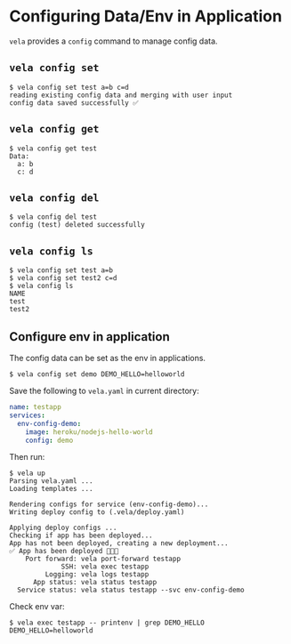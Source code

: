 # Configuring Data/Env in Application

`vela` provides a `config` command to manage config data.

## `vela config set`

```console
$ vela config set test a=b c=d
reading existing config data and merging with user input
config data saved successfully ✅
```

## `vela config get`

```console
$ vela config get test
Data:
  a: b
  c: d
```

## `vela config del`

```console
$ vela config del test
config (test) deleted successfully
```

## `vela config ls`

```console
$ vela config set test a=b
$ vela config set test2 c=d
$ vela config ls
NAME
test
test2
```

## Configure env in application

The config data can be set as the env in applications.

```console
$ vela config set demo DEMO_HELLO=helloworld
```

Save the following to `vela.yaml` in current directory:

```yaml
name: testapp
services:
  env-config-demo:
    image: heroku/nodejs-hello-world
    config: demo
```

Then run:
```console
$ vela up
Parsing vela.yaml ...
Loading templates ...

Rendering configs for service (env-config-demo)...
Writing deploy config to (.vela/deploy.yaml)

Applying deploy configs ...
Checking if app has been deployed...
App has not been deployed, creating a new deployment...
✅ App has been deployed 🚀🚀🚀
    Port forward: vela port-forward testapp
             SSH: vela exec testapp
         Logging: vela logs testapp
      App status: vela status testapp
  Service status: vela status testapp --svc env-config-demo
```

Check env var:

```
$ vela exec testapp -- printenv | grep DEMO_HELLO
DEMO_HELLO=helloworld
```
